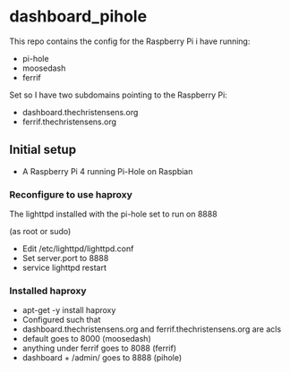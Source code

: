 # dashboard_pihole

This repo contains the config for the Raspberry Pi i have running:

- pi-hole
- moosedash
- ferrif

Set so I have two subdomains pointing to the Raspberry Pi:
- dashboard.thechristensens.org
- ferrif.thechristensens.org

## Initial setup
- A Raspberry Pi 4 running Pi-Hole on Raspbian

### Reconfigure to use haproxy

The lighttpd installed with the pi-hole set to run on 8888

(as root or sudo)
- Edit /etc/lighttpd/lighttpd.conf
- Set server.port to 8888
- service lighttpd restart

### Installed haproxy

- apt-get -y install haproxy
- Configured such that
- dashboard.thechristensens.org and ferrif.thechristensens.org are acls
- default goes to 8000 (moosedash)
- anything under ferrif goes to 8088 (ferrif)
- dashboard + /admin/ goes to 8888 (pihole)

